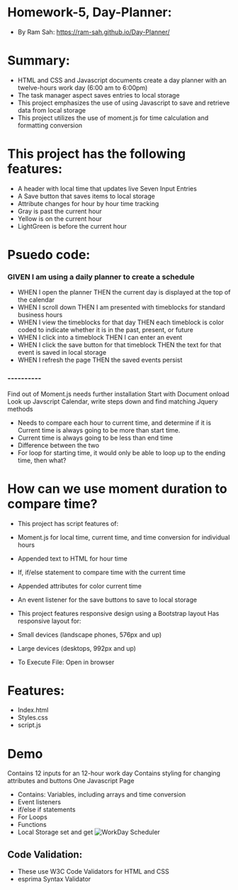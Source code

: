 
# Homework-5, Day-Planner: 
* By Ram Sah: https://ram-sah.github.io/Day-Planner/

# Summary:
* HTML and CSS and Javascript documents create a day planner  with an twelve-hours work day (6:00 am to 6:00pm)
* The task manager aspect saves entries to local storage
* This project emphasizes the use of using Javascript to save and retrieve data from local storage
* This project utilizes the use of moment.js for time calculation and formatting conversion

# This project has the following features:
* A header with local time that updates live Seven Input Entries
* A Save button that saves items to local storage
* Attribute changes for hour by hour time tracking
* Gray is past the current hour
* Yellow is on the current hour
* LightGreen is before the current hour

# Psuedo code:
### GIVEN I am using a daily planner to create a schedule
* WHEN I open the planner
THEN the current day is displayed at the top of the calendar
* WHEN I scroll down
THEN I am presented with timeblocks for standard business hours
* WHEN I view the timeblocks for that day
THEN each timeblock is color coded to indicate whether it is in the past, present, or future
* WHEN I click into a timeblock
THEN I can enter an event
* WHEN I click the save button for that timeblock
THEN the text for that event is saved in local storage
* WHEN I refresh the page
THEN the saved events persist
### ----------
Find out of Moment.js needs further installation
Start with Document onload
Look up Javscript Calendar, write steps down and find matching Jquery methods
* Needs to compare each hour to current time, and determine if it is Current time is always going to be more than start time. 
* Current time is always going to be less than end time 
* Difference between the two 
* For loop for starting time, it would only be able to loop up to the ending time, then what? 

# How can we use moment duration to compare time?

* This project has script features of:
* Moment.js for local time, current time, and time conversion for individual hours
* Appended text to HTML for hour time
* If, if/else statement to compare time with the current time
* Appended attributes for color current time
* An event listener for the save buttons to save to local storage
* This project features responsive design using a Bootstrap layout Has responsive layout for:
* Small devices (landscape phones, 576px and up)  
* Large devices (desktops, 992px and up) 

* To Execute File: Open in browser

# Features:
* Index.html
* Styles.css
* script.js
# Demo
Contains 12 inputs for an 12-hour work day
Contains styling for changing attributes and buttons
One Javascript Page 
* Contains:  Variables, including arrays and time conversion 
* Event listeners 
* if/else if statements 
* For Loops 
* Functions 
* Local Storage set and get
![WorkDay Scheduler](https://user-images.githubusercontent.com/64625123/86008461-d4add480-b9e6-11ea-9110-230b0d435fe6.gif)

## Code Validation:
* These use W3C Code Validators for HTML and CSS
* esprima Syntax Validator 

